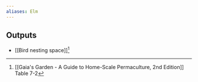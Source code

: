```yaml
---
aliases: Elm
---
```

## Outputs
- [[Bird nesting space]][^1]

[^1]: [[Gaia's Garden - A Guide to Home-Scale Permaculture, 2nd Edition]] Table 7-2